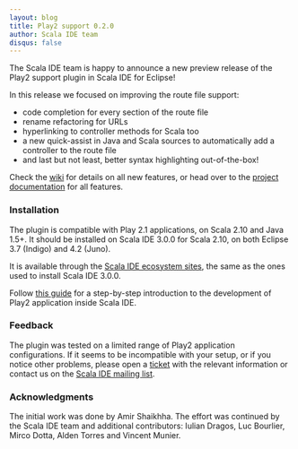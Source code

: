 ```yaml
---
layout: blog
title: Play2 support 0.2.0
author: Scala IDE team
disqus: false
---
```


The Scala IDE team is happy to announce a new preview release of the Play2 support plugin in Scala IDE for Eclipse!

In this release we focused on improving the route file support:

* code completion for every section of the route file
* rename refactoring for URLs
* hyperlinking to controller methods for Scala too
* a new quick-assist in Java and Scala sources to automatically add a controller to the route file
* and last but not least, better syntax highlighting out-of-the-box!

Check the [wiki][route-editor] for details on all new features, or head over to the [project documentation][doc] for all features.

### Installation

The plugin is compatible with Play 2.1 applications, on Scala 2.10 and Java 1.5+. It should be installed on Scala IDE 3.0.0 for Scala 2.10, on both Eclipse 3.7 (Indigo) and 4.2 (Juno).

It is available through the [Scala IDE ecosystem sites][download], the same as the ones used to install Scala IDE 3.0.0.

Follow [this guide][tutorial] for a step-by-step introduction to the development of Play2 application inside Scala IDE.

### Feedback

The plugin was tested on a limited range of Play2 application configurations. If it seems to be incompatible with your setup, or if you notice other problems, please open a [ticket][tickets] with the relevant information or contact us on the [Scala IDE mailing list][mailing-list].

### Acknowledgments

The initial work was done by Amir Shaikhha. The effort was continued by the Scala IDE team and additional contributors: Iulian Dragos, Luc Bourlier, Mirco Dotta, Alden Torres and Vincent Munier.

[route-editor]: https://github.com/scala-ide/scala-ide-play2/wiki/Route-Editor
[template-editor]: https://github.com/scala-ide/scala-ide-play2/wiki/Template-Editor
[doc]: https://github.com/scala-ide/scala-ide-play2/wiki
[download]: /download/current.html
[tutorial]: /docs/tutorials/play/index.html
[tickets]: https://github.com/scala-ide/scala-ide-play2/issues
[mailing-list]: https://groups.google.com/forum/?fromgroups#!forum/scala-ide-user


